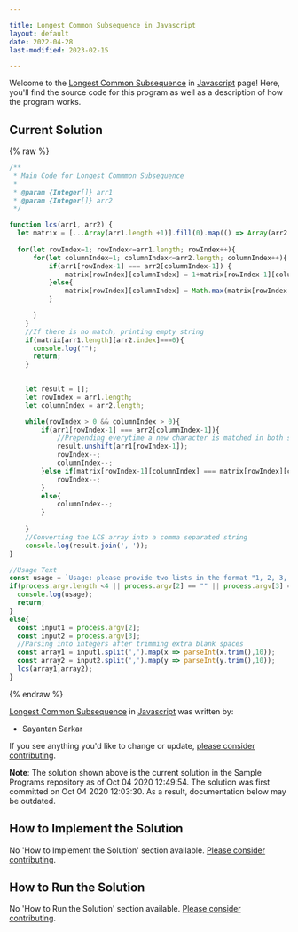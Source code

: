```yaml
---

title: Longest Common Subsequence in Javascript
layout: default
date: 2022-04-28
last-modified: 2023-02-15

---
```


Welcome to the [Longest Common Subsequence](https://sampleprograms.io/projects/longest-common-subsequence) in [Javascript](https://sampleprograms.io/languages/javascript) page! Here, you'll find the source code for this program as well as a description of how the program works.

## Current Solution

{% raw %}

```javascript
/**
 * Main Code for Longest Commmon Subsequence
 *
 * @param {Integer[]} arr1
 * @param {Integer[]} arr2
 */

function lcs(arr1, arr2) {
  let matrix = [...Array(arr1.length +1)].fill(0).map(() => Array(arr2.length+1).fill(0));
  
  for(let rowIndex=1; rowIndex<=arr1.length; rowIndex++){
      for(let columnIndex=1; columnIndex<=arr2.length; columnIndex++){
          if(arr1[rowIndex-1] === arr2[columnIndex-1]) {
              matrix[rowIndex][columnIndex] = 1+matrix[rowIndex-1][columnIndex-1];
          }else{
              matrix[rowIndex][columnIndex] = Math.max(matrix[rowIndex-1][columnIndex],matrix[rowIndex][columnIndex-1]);
          }

      }
    }
    //If there is no match, printing empty string
    if(matrix[arr1.length][arr2.index]===0){
      console.log("");
      return;
    }
        

    let result = [];
    let rowIndex = arr1.length;
    let columnIndex = arr2.length;

    while(rowIndex > 0 && columnIndex > 0){
        if(arr1[rowIndex-1] === arr2[columnIndex-1]){
            //Prepending everytime a new character is matched in both strings
            result.unshift(arr1[rowIndex-1]);
            rowIndex--;
            columnIndex--;
        }else if(matrix[rowIndex-1][columnIndex] === matrix[rowIndex][columnIndex]){
            rowIndex--;
        }
        else{
            columnIndex--;
        }
            
    }
    //Converting the LCS array into a comma separated string
    console.log(result.join(', '));
}

//Usage Text
const usage = `Usage: please provide two lists in the format "1, 2, 3, 4, 5"`;
if(process.argv.length <4 || process.argv[2] == "" || process.argv[3] == "") {
  console.log(usage);
  return;
}
else{
  const input1 = process.argv[2];
  const input2 = process.argv[3];
  //Parsing into integers after trimming extra blank spaces
  const array1 = input1.split(',').map(x => parseInt(x.trim(),10));
  const array2 = input2.split(',').map(y => parseInt(y.trim(),10));
  lcs(array1,array2);
}
```

{% endraw %}

[Longest Common Subsequence](https://sampleprograms.io/projects/longest-common-subsequence) in [Javascript](https://sampleprograms.io/languages/javascript) was written by:

- Sayantan Sarkar

If you see anything you'd like to change or update, [please consider contributing](https://github.com/TheRenegadeCoder/sample-programs).

**Note**: The solution shown above is the current solution in the Sample Programs repository as of Oct 04 2020 12:49:54. The solution was first committed on Oct 04 2020 12:03:30. As a result, documentation below may be outdated.

## How to Implement the Solution

No 'How to Implement the Solution' section available. [Please consider contributing](https://github.com/TheRenegadeCoder/sample-programs-website).

## How to Run the Solution

No 'How to Run the Solution' section available. [Please consider contributing](https://github.com/TheRenegadeCoder/sample-programs-website).